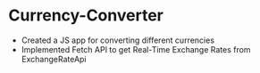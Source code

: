 # Currency-Converter
- Created a JS app for converting different currencies
- Implemented Fetch API to get Real-Time Exchange Rates from ExchangeRateApi
